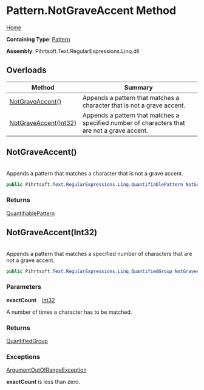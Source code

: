 # Pattern\.NotGraveAccent Method

[Home](../../../../../../README.md)

**Containing Type**: [Pattern](../README.md)

**Assembly**: Pihrtsoft\.Text\.RegularExpressions\.Linq\.dll

## Overloads

| Method | Summary |
| ------ | ------- |
| [NotGraveAccent()](#Pihrtsoft_Text_RegularExpressions_Linq_Pattern_NotGraveAccent) | Appends a pattern that matches a character that is not a grave accent\. |
| [NotGraveAccent(Int32)](#Pihrtsoft_Text_RegularExpressions_Linq_Pattern_NotGraveAccent_System_Int32_) | Appends a pattern that matches a specified number of characters that are not a grave accent\. |

## NotGraveAccent\(\) <a name="Pihrtsoft_Text_RegularExpressions_Linq_Pattern_NotGraveAccent"></a>

\
Appends a pattern that matches a character that is not a grave accent\.

```csharp
public Pihrtsoft.Text.RegularExpressions.Linq.QuantifiablePattern NotGraveAccent()
```

### Returns

[QuantifiablePattern](../../QuantifiablePattern/README.md)

## NotGraveAccent\(Int32\) <a name="Pihrtsoft_Text_RegularExpressions_Linq_Pattern_NotGraveAccent_System_Int32_"></a>

\
Appends a pattern that matches a specified number of characters that are not a grave accent\.

```csharp
public Pihrtsoft.Text.RegularExpressions.Linq.QuantifiedGroup NotGraveAccent(int exactCount)
```

### Parameters

**exactCount** &ensp; [Int32](https://docs.microsoft.com/en-us/dotnet/api/system.int32)

A number of times a character has to be matched\.

### Returns

[QuantifiedGroup](../../QuantifiedGroup/README.md)

### Exceptions

[ArgumentOutOfRangeException](https://docs.microsoft.com/en-us/dotnet/api/system.argumentoutofrangeexception)

**exactCount** is less than zero\.

